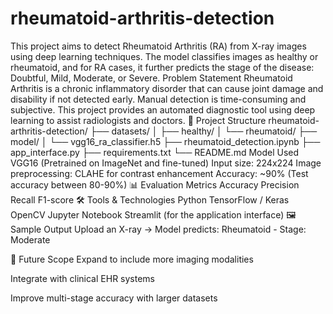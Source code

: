 # rheumatoid-arthritis-detection
This project aims to detect Rheumatoid Arthritis (RA) from X-ray images using deep learning techniques. The model classifies images as healthy or rheumatoid, and for RA cases, it further predicts the stage of the disease: Doubtful, Mild, Moderate, or Severe.
Problem Statement
Rheumatoid Arthritis is a chronic inflammatory disorder that can cause joint damage and disability if not detected early. Manual detection is time-consuming and subjective. This project provides an automated diagnostic tool using deep learning to assist radiologists and doctors.
📁 Project Structure
rheumatoid-arthritis-detection/
├── datasets/
│   ├── healthy/
│   └── rheumatoid/
├── model/
│   └── vgg16_ra_classifier.h5
├── rheumatoid_detection.ipynb
├── app_interface.py
├── requirements.txt
└── README.md
 Model Used
VGG16 (Pretrained on ImageNet and fine-tuned)
Input size: 224x224
Image preprocessing: CLAHE for contrast enhancement
Accuracy: ~90% (Test accuracy between 80-90%)
📊 Evaluation Metrics
Accuracy
Precision
Recall
F1-score
🛠 Tools & Technologies
Python
TensorFlow / Keras
OpenCV
Jupyter Notebook
Streamlit (for the application interface)
🖼 Sample Output
Upload an X-ray → Model predicts: Rheumatoid - Stage: Moderate

📌 Future Scope
Expand to include more imaging modalities

Integrate with clinical EHR systems

Improve multi-stage accuracy with larger datasets

